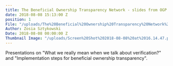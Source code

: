 ```yaml
---
title: The Beneficial Ownership Transparency Network - slides from OGP Summit 2018
date: 2018-08-08 15:13:00 Z
position: 1
File: "/uploads/The%20Beneficial%20Ownership%20Transparency%20Network%20-%20slides%20from%20OGP%20Summit%202018.pdf"
Author: Zosia Sztykowski
Date: 2018-08-08 00:00:00 Z
Thumbnail Image: "/uploads/Screen%20Shot%202018-08-08%20at%2016.14.47.png"
---
```


Presentations on "What we really mean when we talk about verification?" and "Implementation steps for beneficial ownership transparency". 